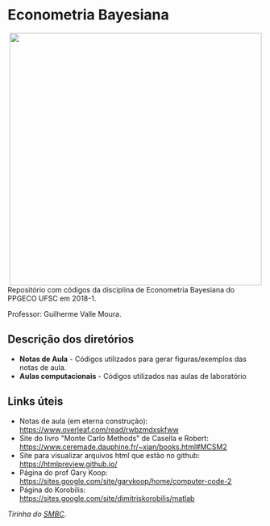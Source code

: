 # Econometria Bayesiana

<img src="https://smbc-comics.com/comics/1464704879-20160531.png" width="500" align = "right">

Repositório com códigos da disciplina de Econometria Bayesiana do PPGECO UFSC em 2018-1.

Professor: Guilherme Valle Moura.

## Descrição dos diretórios
* **Notas de Aula** - Códigos utilizados para gerar figuras/exemplos das notas de aula.
* **Aulas computacionais** - Códigos utilizados nas aulas de laboratório

## Links úteis

* Notas de aula (em eterna construção): https://www.overleaf.com/read/rwbzmdxskfww 
* Site do livro "Monte Carlo Methods" de Casella e Robert: https://www.ceremade.dauphine.fr/~xian/books.html#MCSM2
* Site para visualizar arquivos html que estão no github: https://htmlpreview.github.io/
* Página do prof Gary Koop: https://sites.google.com/site/garykoop/home/computer-code-2
* Página do Korobilis: https://sites.google.com/site/dimitriskorobilis/matlab


_Tirinha do [SMBC](https://smbc-comics.com/index.php?id=4127)_.
